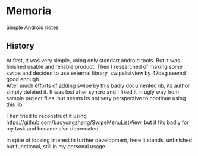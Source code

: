 # Memoria
Simple Android notes

## History
At first, it was very simple, using only standart android tools. But it was finished usable and reliable product.
Then I researched of making some swipe and decided to use external library, swipelistview by 47deg seemd good enough.  
After much efforts of adding swipe by this badly documented lib, its author simply deleted it. It was lost after syncro and I fixed it in ugly way from sample project files, but seems its not very perspective to continue using this lib.  

Then tried to reconstruct it using https://github.com/baoyongzhang/SwipeMenuListView, but it fits badly for my task and became also deprecated. 

In spite of loosing interest in further development, here it stands, unfinished but functional, still in my personal usage
